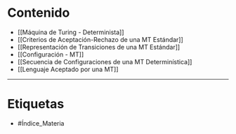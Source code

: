 # Contenido

- [[Máquina de Turing - Determinista]] 
- [[Criterios de Aceptación-Rechazo de una MT Estándar]] 
- [[Representación de Transiciones de una MT Estándar]] 
- [[Configuración - MT]] 
- [[Secuencia de Configuraciones de una MT Determinística]] 
- [[Lenguaje Aceptado por una MT]] 
***
# Etiquetas
- #Índice_Materia 